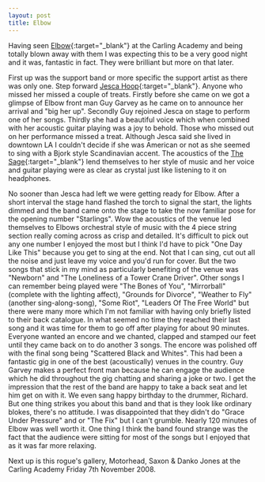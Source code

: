 ```yaml
---
layout: post
title: Elbow
---
```


Having seen [Elbow](http://www.elbow.co.uk){:target="_blank"} at the Carling Academy and being totally blown away with them I was expecting this to be 
a very good night and it was, fantastic in fact. They were brilliant but more on that later.

First up was the support band or more specific the support artist as there was only one. Step forward [Jesca Hoop](http://www.jescahoop.com){:target="_blank"}. 
Anyone who missed her missed a couple of treats. Firstly before she came on we got a glimpse of Elbow front man Guy Garvey as he came on to announce 
her arrival and "big her up". Secondly Guy rejoined Jesca on stage to perform one of her songs. Thirdly she had a beautiful voice which when combined 
with her acoustic guitar playing was a joy to behold. Those who missed out on her performance missed a treat. Although Jesca said she lived in downtown 
LA I couldn't decide if she was American or not as she seemed to sing with a Bjork style Scandinavian accent. The acoustics of the 
[The Sage](http://www.thesagegateshead.org){:target="_blank"} lend themselves to her style of music and her voice and guitar playing were as clear as 
crystal just like listening to it on headphones.

No sooner than Jesca had left we were getting ready for Elbow. After a short interval the stage hand flashed the torch to signal the start, the lights 
dimmed and the band came onto the stage to take the now familiar pose for the opening number "Starlings". Wow the acoustics of the venue led themselves 
to Elbows orchestral style of music with the 4 piece string section really coming across as crisp and detailed. It's difficult to pick out any one 
number I enjoyed the most but I think I'd have to pick "One Day Like This" because you get to sing at the end. Not that I can sing, cut out all the 
noise and just leave my voice and you'd run for cover. But the two songs that stick in my mind as particularly benefiting of the venue was "Newborn" 
and "The Loneliness of a Tower Crane Driver". Other songs I can remember being played were "The Bones of You", "Mirrorball" (complete with the 
lighting affect), "Grounds for Divorce", "Weather to Fly" (another sing-along-song), "Some Riot", "Leaders Of The Free World" but there were many more 
which I'm not familiar with having only briefly listed to their back catalogue. In what seemed no time they reached their last song and it was time 
for them to go off after playing for about 90 minutes. Everyone wanted an encore and we chanted, clapped and stamped our feet until they came back on 
to do another 3 songs. The encore was polished off with the final song being "Scattered Black and Whites". This had been a fantastic gig in one of the 
best (acoustically) venues in the country. Guy Garvey makes a perfect front man because he can engage the audience which he did throughout the gig 
chatting and sharing a joke or two. I get the impression that the rest of the band are happy to take a back seat and let him get on with it. We even 
sang happy birthday to the drummer, Richard. But one thing strikes you about this band and that is they look like ordinary blokes, there's no 
attitude. I was disappointed that they didn't do "Grace Under Pressure" and or "The Fix" but I can't grumble. Nearly 120 minutes of Elbow was well 
worth it. One thing I think the band found strange was the fact that the audience were sitting for most of the songs but I enjoyed that as it was far 
more relaxing.

Next up is this rogue's gallery, Motorhead, Saxon & Danko Jones at the Carling Academy Friday 7th November 2008.